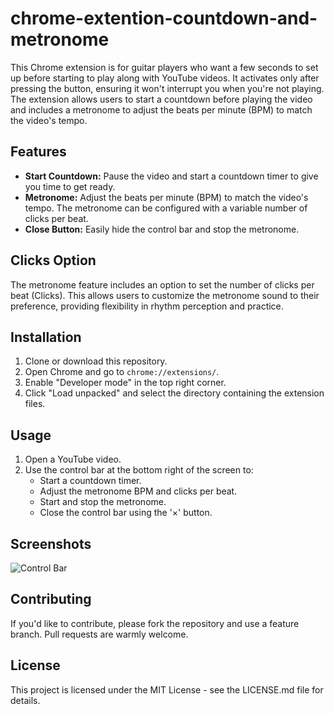 # chrome-extention-countdown-and-metronome

This Chrome extension is for guitar players who want a few seconds to set up before starting to play along with YouTube videos. It activates only after pressing the button, ensuring it won't interrupt you when you're not playing. The extension allows users to start a countdown before playing the video and includes a metronome to adjust the beats per minute (BPM) to match the video's tempo.

## Features

- **Start Countdown:** Pause the video and start a countdown timer to give you time to get ready.
- **Metronome:** Adjust the beats per minute (BPM) to match the video's tempo. The metronome can be configured with a variable number of clicks per beat.
- **Close Button:** Easily hide the control bar and stop the metronome.

## Clicks Option

The metronome feature includes an option to set the number of clicks per beat (Clicks). This allows users to customize the metronome sound to their preference, providing flexibility in rhythm perception and practice.

## Installation

1. Clone or download this repository.
2. Open Chrome and go to `chrome://extensions/`.
3. Enable "Developer mode" in the top right corner.
4. Click "Load unpacked" and select the directory containing the extension files.

## Usage

1. Open a YouTube video.
2. Use the control bar at the bottom right of the screen to:
   - Start a countdown timer.
   - Adjust the metronome BPM and clicks per beat.
   - Start and stop the metronome.
   - Close the control bar using the '×' button.

## Screenshots

![Control Bar](path_to_screenshot/control_bar.png)

## Contributing

If you'd like to contribute, please fork the repository and use a feature branch. Pull requests are warmly welcome.

## License

This project is licensed under the MIT License - see the LICENSE.md file for details.
